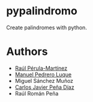 # pypalindromo

Create palindromes with python.

# Authors

* [Raúl Pérula-Martínez](https://github.com/raulperula)
* [Manuel Pedrero Luque](https://github.com/mpedrero)
* Miguel Sánchez Muñoz
* [Carlos Javier Peña Díaz](https://github.com/carlosjavier84)
* Raúl Román Peña
